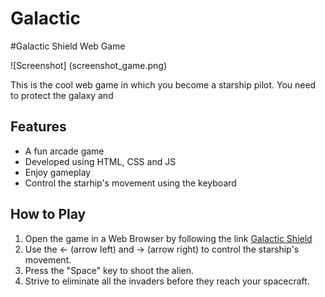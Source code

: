 # Galactic
#Galactic Shield Web Game

![Screenshot] (screenshot_game.png)

This is the cool web game in which you become a starship pilot. You need to protect the galaxy and

## Features

- A fun arcade game 
- Developed using HTML, CSS and JS
- Enjoy gameplay
- Control the starhip's movement using the keyboard

## How to Play

1. Open the game in a Web Browser by following the link [Galactic Shield](https://artemko0.github.io/Galactic/)
2. Use the <- (arrow left) and -> (arrow right) to control the starship's movement.
3. Press the "Space" key to shoot the alien.
4. Strive to eliminate all the invaders before they reach your spacecraft.
